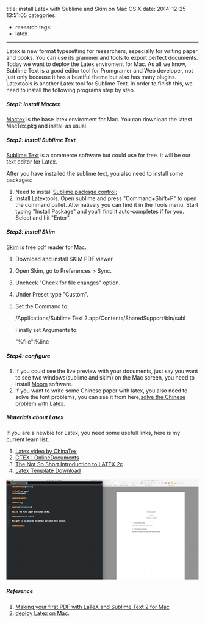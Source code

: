 title: install Latex with Sublime and Skim on Mac OS X
date: 2014-12-25 13:51:05
categories: 
- research
tags:
- latex
---
Latex is new format typesetting for researchers, especially for writing paper and books. You can use its grammer and tools to export perfect documents. Today we want to deploy the Latex enviroment for Mac. As all we know, Sublime Text is a good editor tool for Promgramer and Web developer, not just only because it has a beatiful theme but also has many plugins. Latextools is another Latex tool for Sublime Text. In order to finish this, we need to install the following programs step by step.
<!-- more -->
##### Step1: install Mactex
[Mactex](http://www.tug.org/mactex/) is the base latex enviroment for Mac. You can download the latest MacTex.pkg and install as usual.

##### Step2: install Sublime Text
[Sublime Text](http://www.sublimetext.com/3) is a commerce software but could use for free. It will be our text editor for Latex. 

After you have installed the sublime text, you also need to install some packages:

1. Need to install [Sublime package control](https://sublime.wbond.net/installation);
2. Install Latextools. Open sublime and press "Command+Shift+P" to open the command pallet. Alternatively you can find it in the Tools menu. Start typing "Install Package" and you’ll find it auto-completes if for you. Select and hit "Enter".

##### Step3: install Skim
[Skim](http://skim-app.sourceforge.net/) is free pdf reader for Mac.

1. Download and install SKIM PDF viewer.
2. Open Skim, go to Preferences > Sync.
3. Uncheck "Check for file changes" option.
4. Under Preset type "Custom".
5. Set the Command to:

	/Applications/Sublime Text 2.app/Contents/SharedSupport/bin/subl
	
	Finally set Arguments to:
	
	"%file":%line

##### Step4: configure
1. If you could see the live preview with your documents, just say you want to see two windows(sublime and skim) on the Mac screen, you need to install [Moom](http://manytricks.com/moom/) software.
2. If you want to write some Chinese paper with latex, you also need to solve the font problems, you can see it from here,[solve the Chinese problem with Latex](http://www.readern.com/sublime-text-latex-chinese-under-mac.html).

##### Materials about Latex
If you are a newbie for Latex, you need some usefull links, here is my current learn list.

1. [Latex video by ChinaTex](http://pan.baidu.com/s/1dDzocwT)
2. [CTEX : OnlineDocuments](http://www.ctex.org/OnlineDocuments)
3. [The Not So Short Introduction to LATEX 2ε](http://ctan.mirror.rafal.ca/info/lshort/english/lshort.pdf)
4. [Latex Template Download](https://www.sharelatex.com/templates)

![Sublime Latex](/upload/sublimelatex.png)

##### Reference
1. [Making your first PDF with LaTeX and Sublime Text 2 for Mac](http://economistry.com/2013/01/installing-and-using-latex-for-mac/)
2. [deploy Latex on Mac](http://www.readern.com/sublime-text-latex-chinese-under-mac.html). 

